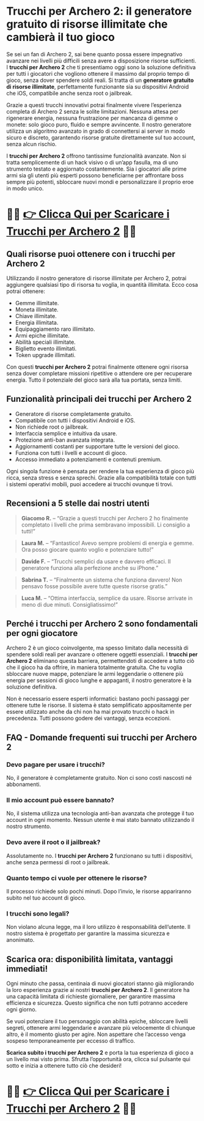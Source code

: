 <h1>Trucchi per Archero 2: il generatore gratuito di risorse illimitate che cambierà il tuo gioco</h1>

<p>Se sei un fan di Archero 2, sai bene quanto possa essere impegnativo avanzare nei livelli più difficili senza avere a disposizione risorse sufficienti. I <strong>trucchi per Archero 2</strong> che ti presentiamo oggi sono la soluzione definitiva per tutti i giocatori che vogliono ottenere il massimo dal proprio tempo di gioco, senza dover spendere soldi reali. Si tratta di un <strong>generatore gratuito di risorse illimitate</strong>, perfettamente funzionante sia su dispositivi Android che iOS, compatibile anche senza root o jailbreak.</p>

<p>Grazie a questi trucchi innovativi potrai finalmente vivere l’esperienza completa di Archero 2 senza le solite limitazioni. Nessuna attesa per rigenerare energia, nessuna frustrazione per mancanza di gemme o monete: solo gioco puro, fluido e sempre avvincente. Il nostro generatore utilizza un algoritmo avanzato in grado di connettersi ai server in modo sicuro e discreto, garantendo risorse gratuite direttamente sul tuo account, senza alcun rischio.</p>

<p>I <strong>trucchi per Archero 2</strong> offrono tantissime funzionalità avanzate. Non si tratta semplicemente di un hack visivo o di un’app fasulla, ma di uno strumento testato e aggiornato costantemente. Sia i giocatori alle prime armi sia gli utenti più esperti possono beneficiarne per affrontare boss sempre più potenti, sbloccare nuovi mondi e personalizzare il proprio eroe in modo unico.</p>

# 🔴🔴 **[👉 Clicca Qui per Scaricare i Trucchi per Archero 2](https://tinyurl.com/ThumbTattica)** 🔴🔴

<h2>Quali risorse puoi ottenere con i trucchi per Archero 2</h2>

<p>Utilizzando il nostro generatore di risorse illimitate per Archero 2, potrai aggiungere qualsiasi tipo di risorsa tu voglia, in quantità illimitata. Ecco cosa potrai ottenere:</p>

<ul>
  <li>Gemme illimitate.</li>
  <li>Moneta illimitate.</li>
  <li>Chiave illimitate.</li>
  <li>Energia illimitata.</li>
  <li>Equipaggiamento raro illimitato.</li>
  <li>Armi epiche illimitate.</li>
  <li>Abilità speciali illimitate.</li>
  <li>Biglietto evento illimitati.</li>
  <li>Token upgrade illimitati.</li>
</ul>

<p>Con questi <strong>trucchi per Archero 2</strong> potrai finalmente ottenere ogni risorsa senza dover completare missioni ripetitive o attendere ore per recuperare energia. Tutto il potenziale del gioco sarà alla tua portata, senza limiti.</p>

<h2>Funzionalità principali dei trucchi per Archero 2</h2>

<ul>
  <li>Generatore di risorse completamente gratuito.</li>
  <li>Compatibile con tutti i dispositivi Android e iOS.</li>
  <li>Non richiede root o jailbreak.</li>
  <li>Interfaccia semplice e intuitiva da usare.</li>
  <li>Protezione anti-ban avanzata integrata.</li>
  <li>Aggiornamenti costanti per supportare tutte le versioni del gioco.</li>
  <li>Funziona con tutti i livelli e account di gioco.</li>
  <li>Accesso immediato a potenziamenti e contenuti premium.</li>
</ul>

<p>Ogni singola funzione è pensata per rendere la tua esperienza di gioco più ricca, senza stress e senza sprechi. Grazie alla compatibilità totale con tutti i sistemi operativi mobili, puoi accedere ai trucchi ovunque ti trovi.</p>

<h2>Recensioni a 5 stelle dai nostri utenti</h2>

<blockquote>
  <p><strong>Giacomo R.</strong> – “Grazie a questi trucchi per Archero 2 ho finalmente completato i livelli che prima sembravano impossibili. Li consiglio a tutti!”</p>
</blockquote>

<blockquote>
  <p><strong>Laura M.</strong> – “Fantastico! Avevo sempre problemi di energia e gemme. Ora posso giocare quanto voglio e potenziare tutto!”</p>
</blockquote>

<blockquote>
  <p><strong>Davide F.</strong> – “Trucchi semplici da usare e davvero efficaci. Il generatore funziona alla perfezione anche su iPhone.”</p>
</blockquote>

<blockquote>
  <p><strong>Sabrina T.</strong> – “Finalmente un sistema che funziona davvero! Non pensavo fosse possibile avere tutte queste risorse gratis.”</p>
</blockquote>

<blockquote>
  <p><strong>Luca M.</strong> – “Ottima interfaccia, semplice da usare. Risorse arrivate in meno di due minuti. Consigliatissimo!”</p>
</blockquote>

<h2>Perché i trucchi per Archero 2 sono fondamentali per ogni giocatore</h2>

<p>Archero 2 è un gioco coinvolgente, ma spesso limitato dalla necessità di spendere soldi reali per avanzare o ottenere oggetti essenziali. I <strong>trucchi per Archero 2</strong> eliminano questa barriera, permettendoti di accedere a tutto ciò che il gioco ha da offrire, in maniera totalmente gratuita. Che tu voglia sbloccare nuove mappe, potenziare le armi leggendarie o ottenere più energia per sessioni di gioco lunghe e appaganti, il nostro generatore è la soluzione definitiva.</p>

<p>Non è necessario essere esperti informatici: bastano pochi passaggi per ottenere tutte le risorse. Il sistema è stato semplificato appositamente per essere utilizzato anche da chi non ha mai provato trucchi o hack in precedenza. Tutti possono godere dei vantaggi, senza eccezioni.</p>

<h2>FAQ - Domande frequenti sui trucchi per Archero 2</h2>

<h3>Devo pagare per usare i trucchi?</h3>
<p>No, il generatore è completamente gratuito. Non ci sono costi nascosti né abbonamenti.</p>

<h3>Il mio account può essere bannato?</h3>
<p>No, il sistema utilizza una tecnologia anti-ban avanzata che protegge il tuo account in ogni momento. Nessun utente è mai stato bannato utilizzando il nostro strumento.</p>

<h3>Devo avere il root o il jailbreak?</h3>
<p>Assolutamente no. I <strong>trucchi per Archero 2</strong> funzionano su tutti i dispositivi, anche senza permessi di root o jailbreak.</p>

<h3>Quanto tempo ci vuole per ottenere le risorse?</h3>
<p>Il processo richiede solo pochi minuti. Dopo l’invio, le risorse appariranno subito nel tuo account di gioco.</p>

<h3>I trucchi sono legali?</h3>
<p>Non violano alcuna legge, ma il loro utilizzo è responsabilità dell’utente. Il nostro sistema è progettato per garantire la massima sicurezza e anonimato.</p>

<h2>Scarica ora: disponibilità limitata, vantaggi immediati!</h2>

<p>Ogni minuto che passa, centinaia di nuovi giocatori stanno già migliorando la loro esperienza grazie ai nostri <strong>trucchi per Archero 2</strong>. Il generatore ha una capacità limitata di richieste giornaliere, per garantire massima efficienza e sicurezza. Questo significa che non tutti potranno accedere ogni giorno.</p>

<p>Se vuoi potenziare il tuo personaggio con abilità epiche, sbloccare livelli segreti, ottenere armi leggendarie e avanzare più velocemente di chiunque altro, è il momento giusto per agire. Non aspettare che l’accesso venga sospeso temporaneamente per eccesso di traffico.</p>

<p><strong>Scarica subito i trucchi per Archero 2</strong> e porta la tua esperienza di gioco a un livello mai visto prima. Sfrutta l’opportunità ora, clicca sul pulsante qui sotto e inizia a ottenere tutto ciò che desideri!</p>

# 🔴🔴 **[👉 Clicca Qui per Scaricare i Trucchi per Archero 2](https://tinyurl.com/ThumbTattica)** 🔴🔴
